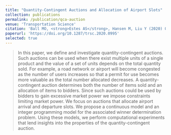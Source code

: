 ```yaml
---
title: "Quantity-Contingent Auctions and Allocation of Airport Slots"
collection: publications
permalink: /publication/qca-auction
venue: 'Transportation Science'
citation: 'Ball MO, <strong>Estes AS</strong>, Hansen M, Liu Y (2020) Quantity-Contingent Auctions and Allocation of Airport Slots. <i>Transportation Science</i>. 54(4):858-881'
paperurl: 'https://doi.org/10.1287/trsc.2020.0995'
selected: true
---
```

> In this paper, we define and investigate quantity-contingent auctions. Such auctions can be used when there exist multiple units of a single product and the value of a set of units depends on the total quantity sold. For example, a road network or airport will become congested as the number of users increases so that a permit for use becomes more valuable as the total number allocated decreases. A quantity-contingent auction determines both the number of items sold and an allocation of items to bidders. Since such auctions could be used by bidders to gain excessive market power we impose constraints limiting market power. We focus on auctions that allocate airport arrival and departure slots. We propose a continuous model and an integer programming model for the associated winner determination problem. Using these models, we perform computational experiments that lend insights into the properties of the quantity-contingent auction.
